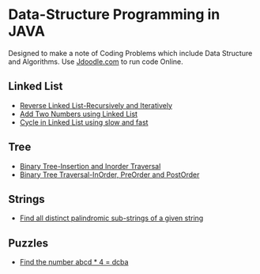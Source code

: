 # Data-Structure Programming in JAVA

Designed to make a note of Coding Problems which include Data Structure and Algorithms.
Use [Jdoodle.com](https://www.jdoodle.com/online-java-compiler) to run code Online.

## Linked List
* [Reverse Linked List-Recursively and Iteratively](https://github.com/viragjainVJ/data-structure-programming/blob/master/LinkedList/ReverseLinkedList.java)
* [Add Two Numbers using Linked List](https://github.com/viragjainVJ/data-structure-programming/blob/master/LinkedList/AddTwoNumbersLL.java)
* [Cycle in Linked List using slow and fast](https://github.com/viragjainVJ/data-structure-programming/blob/master/LinkedList/CycleInLL.java)
## Tree
* [Binary Tree-Insertion and Inorder Traversal](https://github.com/viragjainVJ/data-structure-programming/blob/master/Tree/BinaryTree.java)
* [Binary Tree Traversal-InOrder, PreOrder and PostOrder](https://github.com/viragjainVJ/data-structure-programming/blob/master/Tree/BinaryTreeTraversal.java)
## Strings
* [Find all distinct palindromic sub-strings of a given string](https://github.com/viragjainVJ/data-structure-programming/blob/master/Strings/FindPalindromeInStrings.java)
## Puzzles
* [Find the number abcd * 4 = dcba](https://github.com/viragjainVJ/data-structure-programming/tree/master/Puzzles/FindNumberOnMultplicationReturnSame.md)
